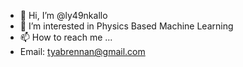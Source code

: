 - 👋 Hi, I’m @ly49nkallo
- 👀 I’m interested in Physics Based Machine Learning
- 📫 How to reach me ...
- Email: tyabrennan@gmail.com

<!---
ly49nkallo/ly49nkallo is a ✨ special ✨ repository because its `README.md` (this file) appears on your GitHub profile.
You can click the Preview link to take a look at your changes.
--->
